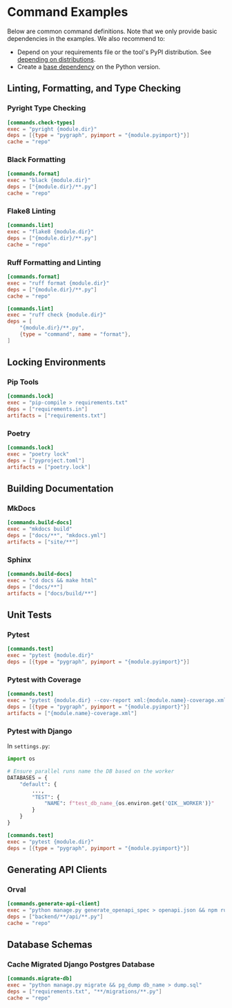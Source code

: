 # Command Examples

Below are common command definitions. Note that we only provide basic dependencies in the examples. We also recommend to:

- Depend on your requirements file or the tool's PyPI distribution. See [depending on distributions](commands.md#distributions).
- Create a [base dependency](commands.md#base) on the Python version.

## Linting, Formatting, and Type Checking

### Pyright Type Checking

```toml
[commands.check-types]
exec = "pyright {module.dir}"
deps = [{type = "pygraph", pyimport = "{module.pyimport}"}]
cache = "repo"
```

### Black Formatting

```toml
[commands.format]
exec = "black {module.dir}"
deps = ["{module.dir}/**.py"]
cache = "repo"
```

### Flake8 Linting

```toml
[commands.lint]
exec = "flake8 {module.dir}"
deps = ["{module.dir}/**.py"]
cache = "repo"
```

### Ruff Formatting and Linting

```toml
[commands.format]
exec = "ruff format {module.dir}"
deps = ["{module.dir}/**.py"]
cache = "repo"

[commands.lint]
exec = "ruff check {module.dir}"
deps = [
    "{module.dir}/**.py",
    {type = "command", name = "format"},
]
```

## Locking Environments

### Pip Tools

```toml
[commands.lock]
exec = "pip-compile > requirements.txt"
deps = ["requirements.in"]
artifacts = ["requirements.txt"]
```

### Poetry

```toml
[commands.lock]
exec = "poetry lock"
deps = ["pyproject.toml"]
artifacts = ["poetry.lock"]
```

## Building Documentation

### MkDocs

```toml
[commands.build-docs]
exec = "mkdocs build"
deps = ["docs/**", "mkdocs.yml"]
artifacts = ["site/**"]
```

### Sphinx

```toml
[commands.build-docs]
exec = "cd docs && make html"
deps = ["docs/**"]
artifacts = ["docs/build/**"]
```

## Unit Tests

### Pytest

```toml
[commands.test]
exec = "pytest {module.dir}"
deps = [{type = "pygraph", pyimport = "{module.pyimport}"}]
```

### Pytest with Coverage

```toml
[commands.test]
exec = "pytest {module.dir} --cov-report xml:{module.name}-coverage.xml"
deps = [{type = "pygraph", pyimport = "{module.pyimport}"}]
artifacts = ["{module.name}-coverage.xml"]
```

### Pytest with Django

In `settings.py`:

```python
import os

# Ensure parallel runs name the DB based on the worker
DATABASES = {
    "default": {
        ...,
        "TEST": {
            "NAME": f"test_db_name_{os.environ.get('QIK__WORKER')}"
        }
    }
}
```

```toml
[commands.test]
exec = "pytest {module.dir}"
deps = [{type = "pygraph", pyimport = "{module.pyimport}"}]
```

## Generating API Clients

### Orval

```toml
[commands.generate-api-client]
exec = "python manage.py generate_openapi_spec > openapi.json && npm run orval"
deps = ["backend/**/api/**.py"]
cache = "repo"
```

## Database Schemas

### Cache Migrated Django Postgres Database

```toml
[commands.migrate-db]
exec = "python manage.py migrate && pg_dump db_name > dump.sql"
deps = ["requirements.txt", "**/migrations/**.py"]
cache = "repo"
```
